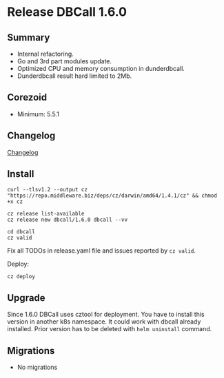 # Release DBCall 1.6.0

## Summary

* Internal refactoring.
* Go and 3rd part modules update.
* Optimized CPU and memory consumption in dunderdbcall.
* Dunderdbcall result hard limited to 2Mb.

## Corezoid

* Minimum: 5.5.1

## Changelog

[Changelog](CHANGELOG.md)

## Install

```
curl --tlsv1.2 --output cz "https://repo.middleware.biz/deps/cz/darwin/amd64/1.4.1/cz" && chmod +x cz

cz release list-available
cz release new dbcall/1.6.0 dbcall --vv

cd dbcall
cz valid
```

Fix all TODOs in release.yaml file and issues reported by `cz valid`.

Deploy:
```
cz deploy
```

## Upgrade

Since 1.6.0 DBCall uses cztool for deployment. 
You have to install this version in another k8s namespace. 
It could work with dbcall already installed. 
Prior version has to be deleted with `helm uninstall` command.

## Migrations

* No migrations

